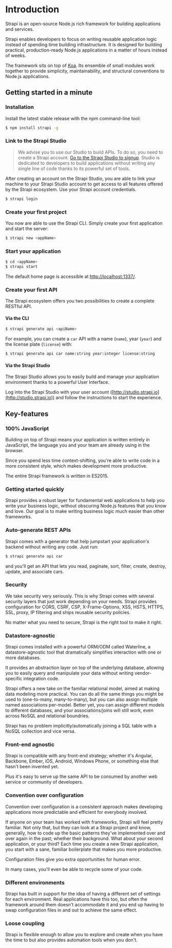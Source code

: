# Introduction

Strapi is an open-source Node.js rich framework for building applications and services.

Strapi enables developers to focus on writing reusable application logic instead of spending time
building infrastructure. It is designed for building practical, production-ready Node.js applications
in a matter of hours instead of weeks.

The framework sits on top of [Koa](http://koajs.com/). Its ensemble of small modules work
together to provide simplicity, maintainability, and structural conventions to Node.js applications.

## Getting started in a minute

### Installation

Install the latest stable release with the npm command-line tool:

```bash
$ npm install strapi -g
```

### Link to the Strapi Studio

> We advise you to use our Studio to build APIs. To do so, you need to create a Strapi account.
[Go to the Strapi Studio to signup](http://studio.strapi.io).
Studio is dedicated to developers to build applications without writing
any single line of code thanks to its powerful set of tools.

After creating an account on the Strapi Studio, you are able to link your machine to your
Strapi Studio account to get access to all features offered by the Strapi ecosystem.
Use your Strapi account credentials.

```bash
$ strapi login
```

### Create your first project

You now are able to use the Strapi CLI. Simply create your first application and start the server:

```bash
$ strapi new <appName>
```

### Start your application

```bash
$ cd <appName>
$ strapi start
```

The default home page is accessible at [http://localhost:1337/](http://localhost:1337/).

### Create your first API

The Strapi ecosystem offers you two possibilities to create a complete RESTful API.

#### Via the CLI

```bash
$ strapi generate api <apiName>
```

For example, you can create a `car` API with a name (`name`), year (`year`) and
the license plate (`license`) with:

```bash
$ strapi generate api car name:string year:integer license:string
```

#### Via the Strapi Studio

The Strapi Studio allows you to easily build and manage your application environment
thanks to a powerful User Interface.

Log into the Strapi Studio with your user account ([http://studio.strapi.io](http://studio.strapi.io))
and follow the instructions to start the experience.

## Key-features

### 100% JavaScript

Building on top of Strapi means your application is written entirely in JavaScript,
the language you and your team are already using in the browser.

Since you spend less time context-shifting, you're able to write code in a more consistent style,
which makes development more productive.

The entire Strapi framework is written in ES2015.

### Getting started quickly

Strapi provides a robust layer for fundamental web applications to help you write your business
logic, without obscuring Node.js features that you know and love. Our goal is to make writing
business logic much easier than other frameworks.

### Auto-generate REST APIs

Strapi comes with a generator that help jumpstart your application's backend without writing any code. Just run:

```bash
$ strapi generate api car
```
and you'll get an API that lets you read, paginate, sort, filter, create, destroy, update,
and associate cars.

### Security

We take security very seriously. This is why Strapi comes with several security layers that just work
depending on your needs. Strapi provides configuration for CORS, CSRF, CSP, X-Frame-Options, XSS, HSTS,
HTTPS, SSL, proxy, IP filtering and ships reusable security policies.

No matter what you need to secure, Strapi is the right tool to make it right.

### Datastore-agnostic

Strapi comes installed with a powerful ORM/ODM called Waterline, a datastore-agnostic tool that
dramatically simplifies interaction with one or more databases.

It provides an abstraction layer on top of the underlying database, allowing you to easily query
and manipulate your data without writing vendor-specific integration code.

Strapi offers a new take on the familiar relational model, aimed at making data modeling more practical.
You can do all the same things you might be used to (one-to-many, many-to-many), but you can also assign
multiple named associations per-model. Better yet, you can assign different models to different databases,
and your associations/joins will still work, even across NoSQL and relational boundries.

Strapi has no problem implicitly/automatically joining a SQL table with a NoSQL collection and vice versa.

### Front-end agnostic

Strapi is compatible with any front-end strategy; whether it's Angular, Backbone, Ember,
iOS, Android, Windows Phone, or something else that hasn't been invented yet.

Plus it's easy to serve up the same API to be consumed by another web service or community of developers.

### Convention over configuration

Convention over configuration is a consistent approach makes developing applications more
predictable and efficient for everybody involved.

If anyone on your team has worked with frameworks, Strapi will feel pretty familiar.
Not only that, but they can look at a Strapi project and know, generally, how to code up the basic
patterns they've implemented over and over again in the past; whether their background.
What about your second application, or your third? Each time you create a new Strapi application,
you start with a sane, familiar boilerplate that makes you more productive.

Configuration files give you extra opportunities for human error.

In many cases, you'll even be able to recycle some of your code.

### Different environments

Strapi has built in support for the idea of having a different set of settings for each environment.
Real applications have this too, but often the framework around them doesn't accommodate it and
you end up having to swap configuration files in and out to achieve the same effect.

### Loose coupling

Strapi is flexible enough to allow you to explore and create when you have the time to but also
provides automation tools when you don't.
